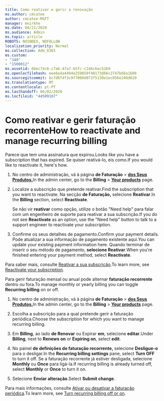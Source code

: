 ```yaml
---
title: Como reativar e gerir a renovação
ms.author: cmcatee
author: cmcatee-MSFT
manager: mnirkhe
ms.date: 04/21/2020
ms.audience: Admin
ms.topic: article
ROBOTS: NOINDEX, NOFOLLOW
localization_priority: Normal
ms.collection: Adm_O365
ms.custom:
- "349"
- "1500012"
ms.assetid: 6bec74c6-c7a6-4fa7-b5fc-c246c6ec5269
ms.openlocfilehash: eee6e4a4494e259050f40173d66c2747b68a1608
ms.sourcegitcommit: bc7d6f4f3c9f7060d073f5130e1ec856e248d020
ms.translationtype: MT
ms.contentlocale: pt-PT
ms.lasthandoff: 06/02/2020
ms.locfileid: "44509107"
---
```

# <a name="how-to-reactivate-and-manage-recurring-billing"></a><span data-ttu-id="e0169-102">Como reativar e gerir faturação recorrente</span><span class="sxs-lookup"><span data-stu-id="e0169-102">How to reactivate and manage recurring billing</span></span>

<span data-ttu-id="e0169-103">Parece que tem uma assinatura que expirou.</span><span class="sxs-lookup"><span data-stu-id="e0169-103">Looks like you have a subscription that has expired.</span></span> <span data-ttu-id="e0169-104">Se quiser reativá-lo, eis como.</span><span class="sxs-lookup"><span data-stu-id="e0169-104">If you would like to reactivate it, here's how.</span></span>
  
1. <span data-ttu-id="e0169-105">No centro de administração, vá à página **de Faturação** \> **[dos Seus Produtos.](https://go.microsoft.com/fwlink/p/?linkid=842054)**</span><span class="sxs-lookup"><span data-stu-id="e0169-105">In the admin center, go to the **Billing** \> **[Your products](https://go.microsoft.com/fwlink/p/?linkid=842054)** page.</span></span>

2. <span data-ttu-id="e0169-106">Localize a subscrição que pretende reativar.</span><span class="sxs-lookup"><span data-stu-id="e0169-106">Find the subscription that you want to reactivate.</span></span> <span data-ttu-id="e0169-107">Na secção **de Faturação,** selecione **Reativar**.</span><span class="sxs-lookup"><span data-stu-id="e0169-107">In the **Billing** section, select  **Reactivate**.</span></span>

    <span data-ttu-id="e0169-108">Se não vir **reativar** como opção, utilize o botão "Need help" para falar com um engenheiro de suporte para reativar a sua subscrição.</span><span class="sxs-lookup"><span data-stu-id="e0169-108">If you do not see **Reactivate** as an option, use the "Need help" button to talk to a support engineer to reactivate your subscription.</span></span>

3. <span data-ttu-id="e0169-109">Confirme os seus detalhes de pagamento.</span><span class="sxs-lookup"><span data-stu-id="e0169-109">Confirm your payment details.</span></span> <span data-ttu-id="e0169-110">Pode atualizar a sua informação de pagamento existente aqui.</span><span class="sxs-lookup"><span data-stu-id="e0169-110">You can update your existing payment information here.</span></span> <span data-ttu-id="e0169-111">Quando terminar de inserir o seu método de pagamento, **selecione Reativar**.</span><span class="sxs-lookup"><span data-stu-id="e0169-111">When you're finished entering your payment method, select **Reactivate**.</span></span>

<span data-ttu-id="e0169-112">Para saber mais, consulte [Reativar a sua subscrição](https://docs.microsoft.com/microsoft-365/commerce/subscriptions-and-billing/reactivate-your-subscription).</span><span class="sxs-lookup"><span data-stu-id="e0169-112">To learn more, see [Reactivate your subscription](https://docs.microsoft.com/microsoft-365/commerce/subscriptions-and-billing/reactivate-your-subscription).</span></span> 

<span data-ttu-id="e0169-113">Para gerir faturação mensal ou anual pode alternar **faturação recorrente** dentro ou fora.</span><span class="sxs-lookup"><span data-stu-id="e0169-113">To manage monthly or yearly billing you can toggle **Recurring billing** on or off.</span></span>
  
1. <span data-ttu-id="e0169-114">No centro de administração, vá à página **de Faturação** \> **[dos Seus Produtos.](https://go.microsoft.com/fwlink/p/?linkid=842054)**</span><span class="sxs-lookup"><span data-stu-id="e0169-114">In the admin center, go to the **Billing** \> **[Your products](https://go.microsoft.com/fwlink/p/?linkid=842054)** page.</span></span>

2. <span data-ttu-id="e0169-115">Escolha a subscrição para a qual pretende gerir a faturação periódica.</span><span class="sxs-lookup"><span data-stu-id="e0169-115">Choose the subscription for which you want to manage recurring billing.</span></span>

3. <span data-ttu-id="e0169-116">Em **Billing**, ao lado **de Renovar** ou Expirar **em**, selecione **editar**.</span><span class="sxs-lookup"><span data-stu-id="e0169-116">Under **Billing**, next to **Renews on** or **Expiring on**, select **edit**.</span></span>

4. <span data-ttu-id="e0169-117">No painel **de definições de faturação recorrente,** selecione **Desligue-o** para o desligar.</span><span class="sxs-lookup"><span data-stu-id="e0169-117">In the **Recurring billing settings** pane, select **Turn OFF** to turn it off.</span></span> <span data-ttu-id="e0169-118">Se a faturação recorrente já estiver desligada, selecione **Monthly** ou **Once** para ligá-la.</span><span class="sxs-lookup"><span data-stu-id="e0169-118">If recurring billing is already turned off, select **Monthly** or **Once** to turn it on.</span></span>

5. <span data-ttu-id="e0169-119">Selecione **Enviar alteração**.</span><span class="sxs-lookup"><span data-stu-id="e0169-119">Select **Submit change**.</span></span>

<span data-ttu-id="e0169-120">Para mais informações, consulte [Ativar ou desativar a faturação periódica](https://docs.microsoft.com/microsoft-365/commerce/subscriptions/renew-your-subscription#turn-recurring-billing-off-or-on).</span><span class="sxs-lookup"><span data-stu-id="e0169-120">To learn more, see [Turn recurring billing off or on](https://docs.microsoft.com/microsoft-365/commerce/subscriptions/renew-your-subscription#turn-recurring-billing-off-or-on).</span></span>